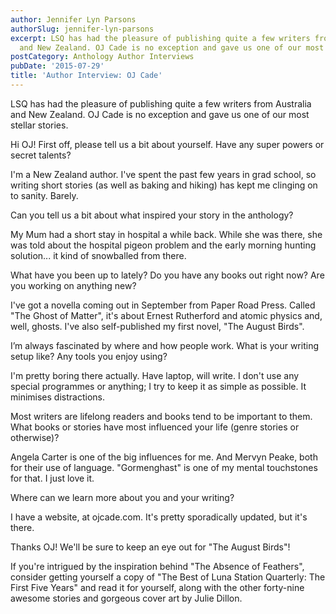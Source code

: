 ```yaml
---
author: Jennifer Lyn Parsons
authorSlug: jennifer-lyn-parsons
excerpt: LSQ has had the pleasure of publishing quite a few writers from Australia
  and New Zealand. OJ Cade is no exception and gave us one of our most stellar stories...
postCategory: Anthology Author Interviews
pubDate: '2015-07-29'
title: 'Author Interview: OJ Cade'
---
```

LSQ has had the pleasure of publishing quite a few writers from Australia and New Zealand. OJ Cade is no exception and gave us one of our most stellar stories.

Hi OJ! First off, please tell us a bit about yourself. Have any super powers or secret talents?

I'm a New Zealand author. I've spent the past few years in grad school, so writing short stories (as well as baking and hiking) has kept me clinging on to sanity. Barely.

Can you tell us a bit about what inspired your story in the anthology?

My Mum had a short stay in hospital a while back. While she was there, she was told about the hospital pigeon problem and the early morning hunting solution... it kind of snowballed from there.

What have you been up to lately? Do you have any books out right now? Are you working on anything new?

I've got a novella coming out in September from Paper Road Press. Called "The Ghost of Matter", it's about Ernest Rutherford and atomic physics and, well, ghosts. I've also self-published my first novel, "The August Birds".

I’m always fascinated by where and how people work. What is your writing setup like? Any tools you enjoy using?

I'm pretty boring there actually. Have laptop, will write. I don't use any special programmes or anything; I try to keep it as simple as possible. It minimises distractions.

Most writers are lifelong readers and books tend to be important to them. What books or stories have most influenced your life (genre stories or otherwise)?

Angela Carter is one of the big influences for me. And Mervyn Peake, both for their use of language. "Gormenghast" is one of my mental touchstones for that. I just love it.

Where can we learn more about you and your writing?

I have a website, at ojcade.com. It's pretty sporadically updated, but it's there.

Thanks OJ! We'll be sure to keep an eye out for "The August Birds"!

If you're intrigued by the inspiration behind "The Absence of Feathers", consider getting yourself a copy of "The Best of Luna Station Quarterly: The First Five Years" and read it for yourself, along with the other forty-nine awesome stories and gorgeous cover art by Julie Dillon.